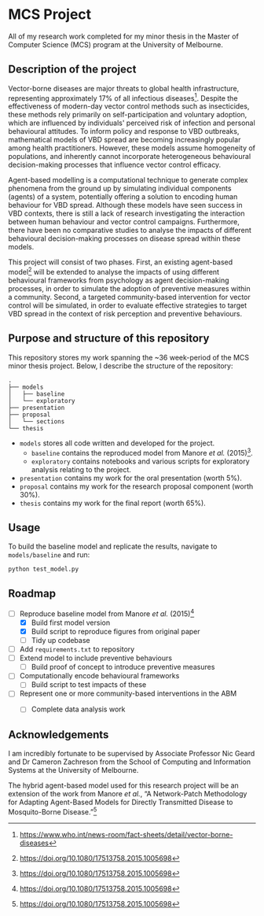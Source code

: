 # MCS Project

All of my research work completed for my minor thesis in the Master of Computer Science (MCS) program at the University of Melbourne.

## Description of the project

Vector-borne diseases are major threats to global health infrastructure, representing approximately 17% of all infectious diseases[^1]. Despite the effectiveness of modern-day vector control methods such as insecticides, these methods rely primarily on self-participation and voluntary adoption, which are influenced by individuals' perceived risk of infection and personal behavioural attitudes. To inform policy and response to VBD outbreaks, mathematical models of VBD spread are becoming increasingly popular among health practitioners. However, these models assume homogeneity of populations, and inherently cannot incorporate heterogeneous behavioural decision-making processes that influence vector control efficacy.

Agent-based modelling is a computational technique to generate complex phenomena from the ground up by simulating individual components (agents) of a system, potentially offering a solution to encoding human behaviour for VBD spread. Although these models have seen success in VBD contexts, there is still a lack of research investigating the interaction between human behaviour and vector control campaigns. Furthermore, there have been no comparative studies to analyse the impacts of different behavioural decision-making processes on disease spread within these models.

This project will consist of two phases. First, an existing agent-based model[^2] will be extended to analyse the impacts of using different behavioural frameworks from psychology as agent decision-making processes, in order to simulate the adoption of preventive measures within a community. Second, a targeted community-based intervention for vector control will be simulated, in order to evaluate effective strategies to target VBD spread in the context of risk perception and preventive behaviours.

## Purpose and structure of this repository

This repository stores my work spanning the ~36 week-period of the MCS minor thesis project. Below, I describe the structure of the repository:

```
.
├── models
│   ├── baseline
│   └── exploratory
├── presentation
├── proposal
│   └── sections
└── thesis
```

- `models` stores all code written and developed for the project.
    - `baseline` contains the reproduced model from Manore _et al._ (2015)[^2].
    - `exploratory` contains notebooks and various scripts for exploratory analysis relating to the project.
- `presentation` contains my work for the oral presentation (worth 5%).
- `proposal` contains my work for the research proposal component (worth 30%).
- `thesis` contains my work for the final report (worth 65%).

## Usage

To build the baseline model and replicate the results, navigate to `models/baseline` and run:

```
python test_model.py
```

## Roadmap

- [ ] Reproduce baseline model from Manore _et al._ (2015)[^2]
    - [X] Build first model version
    - [X] Build script to reproduce figures from original paper
    - [ ] Tidy up codebase
- [ ] Add `requirements.txt` to repository
- [ ] Extend model to include preventive behaviours
    - [ ] Build proof of concept to introduce preventive measures
- [ ] Computationally encode behavioural frameworks
    - [ ] Build script to test impacts of these
- [ ] Represent one or more community-based interventions in the ABM
    - [ ] Complete data analysis work


## Acknowledgements

I am incredibly fortunate to be supervised by Associate Professor Nic Geard and Dr Cameron Zachreson from the School of Computing and Information Systems at the University of Melbourne.

The hybrid agent-based model used for this research project will be an extension of the work from Manore _et al._, “A Network-Patch Methodology for Adapting Agent-Based Models for Directly Transmitted Disease to Mosquito-Borne Disease.”[^2]

[^1]: https://www.who.int/news-room/fact-sheets/detail/vector-borne-diseases
[^2]: https://doi.org/10.1080/17513758.2015.1005698

